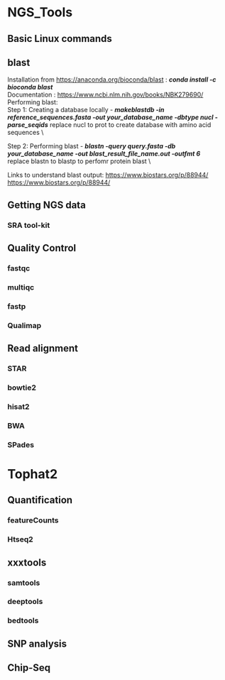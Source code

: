 # NGS_Tools

## Basic Linux commands

## blast

Installation from https://anaconda.org/bioconda/blast : ***conda install -c bioconda blast*** \
Documentation : https://www.ncbi.nlm.nih.gov/books/NBK279690/  \
Performing blast: \
Step 1: Creating a database locally - ***makeblastdb -in reference_sequences.fasta -out your_database_name -dbtype nucl -parse_seqids*** 
replace nucl to prot to create database with amino acid sequences \

Step 2: Performing blast - ***blastn -query query.fasta -db your_database_name -out blast_result_file_name.out -outfmt 6*** \
replace blastn to blastp to perfomr protein blast \

Links to understand blast output: 
https://www.biostars.org/p/88944/   
https://www.biostars.org/p/88944/


## Getting NGS data

### SRA tool-kit


## Quality Control
### fastqc
### multiqc
### fastp
### Qualimap

## Read alignment

### STAR
### bowtie2
### hisat2
### BWA
### SPades
# Tophat2

## Quantification
### featureCounts
### Htseq2


## xxxtools
### samtools
### deeptools
### bedtools


## SNP analysis

## Chip-Seq






